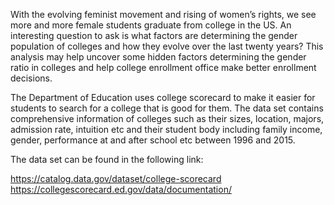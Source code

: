 With the evolving feminist movement and rising of women’s rights, we see more and more female students graduate from college in the US. An interesting question to ask is what factors are determining the gender population of colleges and how they evolve over the last twenty years? This analysis may help uncover some hidden factors determining the gender ratio in colleges and help college enrollment office make better enrollment decisions.

The Department of Education uses college scorecard to make it easier for students to search for a college that is good for them. The data set contains comprehensive information of colleges such as their sizes, location, majors, admission rate, intuition etc and their student body including family income, gender, performance at and after school etc between 1996 and 2015. 

The data set can be found in the following link: 

https://catalog.data.gov/dataset/college-scorecard
https://collegescorecard.ed.gov/data/documentation/
